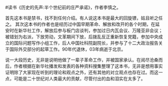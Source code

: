 #读书《历史的先声:半个世纪前的庄严承诺》，作者李慎之。

首先这本书是禁书，找不到任何介绍。有人说这本书是最大的回旋镖，姑且听之任之。
其次这本书的作者也是经历过中国早期革命、解放和改开的各个时期，在延安时在新华社工作，解放后参与板门店谈判，参加过日内瓦会议、万隆亚非会议；被错划为右派，下放劳动，文革期间下放，后拨乱反正重新恢复党籍，参加中央成立的国际问题写作小组工作，后人中国社科院副院长，并参与了十二大政治报告关于国际外交部分的起草工作。90年代退休，03年病逝于北京。

说一大段历史，无非是说明他做了一辈子革命工作，并被国家承认。在阅尽沧桑而后，作者根据在新华社播发和发表的各种资料搜集整理了这本书，无非是想用事实证明除了大家现在听到的理论和观点之外，还有其他的对立观点也存在过。而这一点，可能是二十世纪对人类最大的贡献，尽管付出的血和泪实在太多了。